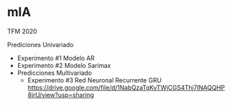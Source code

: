 # mIA
TFM 2020

Prediciones Univariado
  - Experimento #1 Modelo AR
  - Experimento #2 Modelo Sarimax
- Predicciones Multivariado
  - Experimento #3 Red Neuronal Recurrente GRU
    https://drive.google.com/file/d/1NabQzaTqKyTWjCGS4Thj7lNAQQHP8jrU/view?usp=sharing 
 
